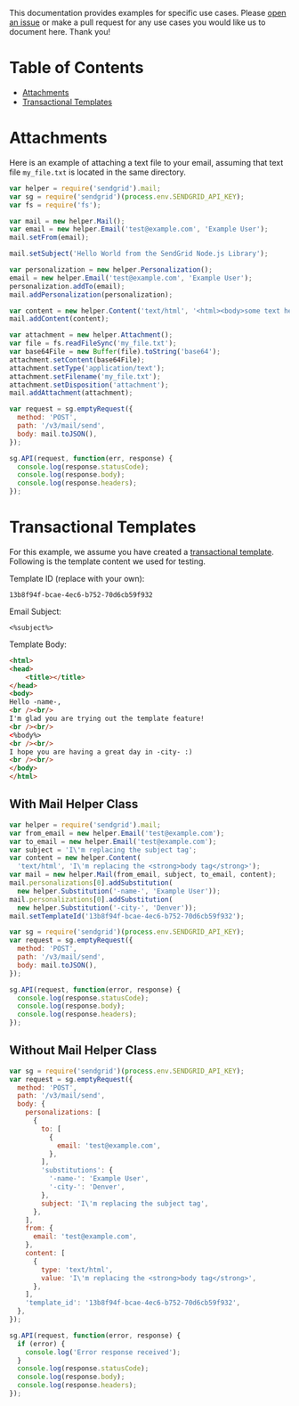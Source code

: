 This documentation provides examples for specific use cases. Please [open an issue](https://github.com/sendgrid/sendgrid-nodejs/issues) or make a pull request for any use cases you would like us to document here. Thank you!

# Table of Contents

* [Attachments](#attachments)
* [Transactional Templates](#transactional_templates)

<a name="attachments"></a>
# Attachments

Here is an example of attaching a text file to your email, assuming that text file `my_file.txt` is located in the same directory.

```javascript
var helper = require('sendgrid').mail;
var sg = require('sendgrid')(process.env.SENDGRID_API_KEY);
var fs = require('fs');

var mail = new helper.Mail();
var email = new helper.Email('test@example.com', 'Example User');
mail.setFrom(email);

mail.setSubject('Hello World from the SendGrid Node.js Library');

var personalization = new helper.Personalization();
email = new helper.Email('test@example.com', 'Example User');
personalization.addTo(email);
mail.addPersonalization(personalization);

var content = new helper.Content('text/html', '<html><body>some text here</body></html>')
mail.addContent(content);

var attachment = new helper.Attachment();
var file = fs.readFileSync('my_file.txt');
var base64File = new Buffer(file).toString('base64');
attachment.setContent(base64File);
attachment.setType('application/text');
attachment.setFilename('my_file.txt');
attachment.setDisposition('attachment');
mail.addAttachment(attachment);

var request = sg.emptyRequest({
  method: 'POST',
  path: '/v3/mail/send',
  body: mail.toJSON(),
});

sg.API(request, function(err, response) {
  console.log(response.statusCode);
  console.log(response.body);
  console.log(response.headers);
});
```

<a name="transactional_templates"></a>
# Transactional Templates

For this example, we assume you have created a [transactional template](https://sendgrid.com/docs/User_Guide/Transactional_Templates/index.html). Following is the template content we used for testing.

Template ID (replace with your own):

```text
13b8f94f-bcae-4ec6-b752-70d6cb59f932
```

Email Subject:

```text
<%subject%>
```

Template Body:

```html
<html>
<head>
	<title></title>
</head>
<body>
Hello -name-,
<br /><br/>
I'm glad you are trying out the template feature!
<br /><br/>
<%body%>
<br /><br/>
I hope you are having a great day in -city- :)
<br /><br/>
</body>
</html>
```

## With Mail Helper Class

```javascript
var helper = require('sendgrid').mail;
var from_email = new helper.Email('test@example.com');
var to_email = new helper.Email('test@example.com');
var subject = 'I\'m replacing the subject tag';
var content = new helper.Content(
  'text/html', 'I\'m replacing the <strong>body tag</strong>');
var mail = new helper.Mail(from_email, subject, to_email, content);
mail.personalizations[0].addSubstitution(
  new helper.Substitution('-name-', 'Example User'));
mail.personalizations[0].addSubstitution(
  new helper.Substitution('-city-', 'Denver'));
mail.setTemplateId('13b8f94f-bcae-4ec6-b752-70d6cb59f932');

var sg = require('sendgrid')(process.env.SENDGRID_API_KEY);
var request = sg.emptyRequest({
  method: 'POST',
  path: '/v3/mail/send',
  body: mail.toJSON(),
});

sg.API(request, function(error, response) {
  console.log(response.statusCode);
  console.log(response.body);
  console.log(response.headers);
});
```

## Without Mail Helper Class

```javascript
var sg = require('sendgrid')(process.env.SENDGRID_API_KEY);
var request = sg.emptyRequest({
  method: 'POST',
  path: '/v3/mail/send',
  body: {
    personalizations: [
      {
        to: [
          {
            email: 'test@example.com',
          },
        ],
        'substitutions': {
          '-name-': 'Example User',
          '-city-': 'Denver',
        },
        subject: 'I\'m replacing the subject tag',
      },
    ],
    from: {
      email: 'test@example.com',
    },
    content: [
      {
        type: 'text/html',
        value: 'I\'m replacing the <strong>body tag</strong>',
      },
    ],
    'template_id': '13b8f94f-bcae-4ec6-b752-70d6cb59f932',
  },
});

sg.API(request, function(error, response) {
  if (error) {
    console.log('Error response received');
  }
  console.log(response.statusCode);
  console.log(response.body);
  console.log(response.headers);
});
```